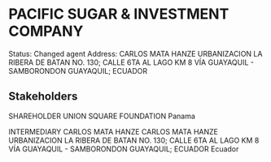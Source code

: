 # PACIFIC SUGAR & INVESTMENT COMPANY
Status: Changed agent
Address: CARLOS MATA HANZE URBANIZACION LA RIBERA DE BATAN  NO. 130; CALLE  6TA AL LAGO KM 8 VÍA GUAYAQUIL - SAMBORONDON GUAYAQUIL; ECUADOR

## Stakeholders
SHAREHOLDER
UNION SQUARE FOUNDATION
Panama


INTERMEDIARY
CARLOS MATA HANZE
CARLOS MATA HANZE URBANIZACION LA RIBERA DE BATAN  NO. 130; CALLE  6TA AL LAGO KM 8 VÍA GUAYAQUIL - SAMBORONDON GUAYAQUIL; ECUADOR
Ecuador



